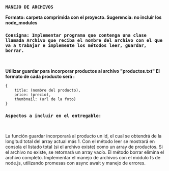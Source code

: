 ### `MANEJO DE ARCHIVOS`

**Formato: carpeta comprimida con el proyecto. 
Sugerencia: no incluir los node_modules**

### `Consigna: Implementar programa que contenga una clase llamada Archivo que reciba el nombre del archivo con el que va a trabajar e implemente los métodos leer, guardar, borrar.`
<br />

**Utilizar guardar para incorporar productos al archivo "productos.txt"
El formato de cada producto será :**

```
{
    title: (nombre del producto),
    price: (precio),
    thumbnail: (url de la foto)
}
```

### `Aspectos a incluir en el entregable: `
<br />

La función guardar incorporará al producto un id, el cual se obtendrá de la longitud total del array actual más 1.
Con el método leer se mostrará en consola el listado total (si el archivo existe) como un array de productos. Si el archivo no existe, se retornará un array vacío.
El método borrar elimina el archivo completo.
Implementar el manejo de archivos con el módulo fs de node.js, utilizando promesas con async await y manejo de errores.


